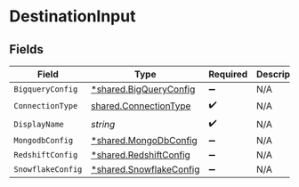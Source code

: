 # DestinationInput


## Fields

| Field                                                                    | Type                                                                     | Required                                                                 | Description                                                              | Example                                                                  |
| ------------------------------------------------------------------------ | ------------------------------------------------------------------------ | ------------------------------------------------------------------------ | ------------------------------------------------------------------------ | ------------------------------------------------------------------------ |
| `BigqueryConfig`                                                         | [*shared.BigQueryConfig](../../../pkg/models/shared/bigqueryconfig.md)   | :heavy_minus_sign:                                                       | N/A                                                                      |                                                                          |
| `ConnectionType`                                                         | [shared.ConnectionType](../../../pkg/models/shared/connectiontype.md)    | :heavy_check_mark:                                                       | N/A                                                                      |                                                                          |
| `DisplayName`                                                            | *string*                                                                 | :heavy_check_mark:                                                       | N/A                                                                      | BigQuery                                                                 |
| `MongodbConfig`                                                          | [*shared.MongoDbConfig](../../../pkg/models/shared/mongodbconfig.md)     | :heavy_minus_sign:                                                       | N/A                                                                      |                                                                          |
| `RedshiftConfig`                                                         | [*shared.RedshiftConfig](../../../pkg/models/shared/redshiftconfig.md)   | :heavy_minus_sign:                                                       | N/A                                                                      |                                                                          |
| `SnowflakeConfig`                                                        | [*shared.SnowflakeConfig](../../../pkg/models/shared/snowflakeconfig.md) | :heavy_minus_sign:                                                       | N/A                                                                      |                                                                          |
